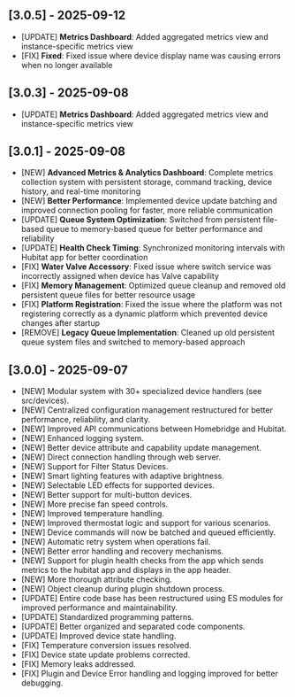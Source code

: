 ## [3.0.5] - 2025-09-12
- [UPDATE] **Metrics Dashboard**: Added aggregated metrics view and instance-specific metrics view
- [FIX] **Fixed**: Fixed issue where device display name was causing errors when no longer available

## [3.0.3] - 2025-09-08
- [UPDATE] **Metrics Dashboard**: Added aggregated metrics view and instance-specific metrics view


## [3.0.1] - 2025-09-08

- [NEW] **Advanced Metrics & Analytics Dashboard**: Complete metrics collection system with persistent storage, command tracking, device history, and real-time monitoring
- [NEW] **Better Performance**: Implemented device update batching and improved connection pooling for faster, more reliable communication
- [UPDATE] **Queue System Optimization**: Switched from persistent file-based queue to memory-based queue for better performance and reliability
- [UPDATE] **Health Check Timing**: Synchronized monitoring intervals with Hubitat app for better coordination
- [FIX] **Water Valve Accessory**: Fixed issue where switch service was incorrectly assigned when device has Valve capability
- [FIX] **Memory Management**: Optimized queue cleanup and removed old persistent queue files for better resource usage
- [FIX] **Platform Registration**: Fixed the issue where the platform was not registering correctly as a dynamic platform which prevented device changes after startup
- [REMOVE] **Legacy Queue Implementation**: Cleaned up old persistent queue system files and switched to memory-based approach


## [3.0.0] - 2025-09-07

- [NEW] Modular system with 30+ specialized device handlers (see src/devices).
- [NEW] Centralized configuration management restructured for better performance, reliability, and clarity.
- [NEW] Improved API communications between Homebridge and Hubitat.
- [NEW] Enhanced logging system.
- [NEW] Better device attribute and capability update management.
- [NEW] Direct connection handling through web server.
- [NEW] Support for Filter Status Devices.
- [NEW] Smart lighting features with adaptive brightness.
- [NEW] Selectable LED effects for supported devices.
- [NEW] Better support for multi-button devices.
- [NEW] More precise fan speed controls.
- [NEW] Improved temperature handling.
- [NEW] Improved thermostat logic and support for various scenarios.
- [NEW] Device commands will now be batched and queued efficiently.
- [NEW] Automatic retry system when operations fail.
- [NEW] Better error handling and recovery mechanisms.
- [NEW] Support for plugin health checks from the app which sends metrics to the hubitat app and displays in the app header.
- [NEW] More thorough attribute checking.
- [NEW] Object cleanup during plugin shutdown process.
- [UPDATE] Entire code base has been restructured using ES modules for improved performance and maintainability.
- [UPDATE] Standardized programming patterns.
- [UPDATE] Better organized and separated code components.
- [UPDATE] Improved device state handling.
- [FIX] Temperature conversion issues resolved.
- [FIX] Device state update problems corrected.
- [FIX] Memory leaks addressed.
- [FIX] Plugin and Device Error handling and logging improved for better debugging.